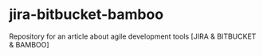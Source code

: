 # jira-bitbucket-bamboo
Repository for an article about agile development tools [JIRA &amp; BITBUCKET &amp; BAMBOO]
